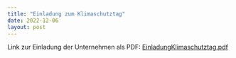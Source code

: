 ```yaml
---
title: "Einladung zum Klimaschutztag"
date: 2022-12-06
layout: post
---
```


Link zur Einladung der Unternehmen als PDF:
[EinladungKlimaschutztag.pdf](https://raw.githubusercontent.com/MartGro/klimaschutztag-rohrbach-2023/main/assets/EinladungKlimaschutztag.pdf)


